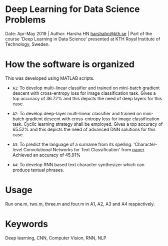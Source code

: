 # Deep Learning for Data Science Problems
Date: Apr-May 2019 | Author: Harsha HN harshahn@kth.se | 
Part of the course 'Deep Learning in Data Science' presented at KTH Royal Institute of Technology, Sweden.

# How the software is organized
This was developed using MATLAB scripts.

- `A1`: To develop multi-linear classifier and trained on mini-batch gradient descent with cross-entropy loss for image classification task. Gives a top accuracy of 36.72% and this depicts the need of deep layers for this case.

- `A2`: To develop deep-layer multi-linear classifier and trained on mini-batch gradient descent with cross-entropy loss for image classification task. Cyclic learning strategy shall be employed. Gives a top accuracy of 65.52% and this depicts the need of advanced DNN solutions for this case.

- `A3`: To predict the language of a surname from its spelling. 'Character-level Convolutional Networks for Text
Classification' from [paper](https://arxiv.org/pdf/1509.01626.pdf). Achieved an accuracy of 45.91%

- `A4`: To develop RNN based text character synthesizer which can produce textual phrases.

# Usage
Run one.m, two.m, three.m and four.m in A1, A2, A3 and A4 respectively.

# Keywords
Deep learning, CNN, Computer Vision, RNN, NLP
